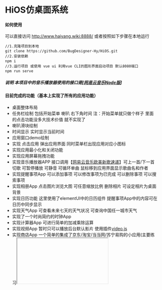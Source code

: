 # HiOS仿桌面系统

#### 如何使用

可以直接访问 http://www.haiyang.wiki:8888/ 或者按照如下步骤在本地运行

```shell
//1.克隆项目到本地
git clone https://github.com/BugDesigner-Hy/HiOS.git
//2.安装依赖
npm i
//3.运行项目 或使用 vue ui 利用vue CLI的图形界面启动项目 默认8080端口
npm run serve
```

##### 说明 本项目中的音乐播放器使用的接口是[[网易云音乐Node版]( https://binaryify.github.io/NeteaseCloudMusicApi/#/ )]

#### 目前完成的功能（基本上实现了所有的应用功能）

- 桌面整体布局
- 任务栏绘制 包括开始菜单 喇叭 右下角时间 注：开始菜单就只做个样子  里面的点击功能没多大技术价值 就不实现了 
- 喇叭滑块绘制
- 时间显示 实时显示当前时间
- 应用窗口demo绘制
- 实现 点击应用 弹出应用界面 同时菜单栏出现应用对应小图标
- 实现应用最小化和关闭功能
- 实现应用屏幕拖拽功能
- 实现音乐播放器APP 接口调用【[网易云音乐欧美新歌速递](https://binaryify.github.io/NeteaseCloudMusicApi/#/?id=%e6%96%b0%e6%ad%8c%e9%80%9f%e9%80%92)】可上一首/下一首切歌 可暂停播放 可静音 可循环单曲 鼠标移到应用界面显示歌曲名和作者
- 实现提醒事项App 可以添加事项 可以修改事项为已完成 可以删除事项 可以搜索事项
- 实现相册App 点击图片浏览大图 可任意缩放比例 删除相片 可设定相片为桌面背景
- 实现日历功能 这里使用了elementUI中的日历组件 提醒事项App中的内容可在日历中同步显示
- 实现天气App 可查看未来七天的天气状况 可查询中国任一城市天气
- 实现了一个时尚简约的时钟App 
- 实现计算器App 可进行简单的加减乘除运算
- 实现视频App 暂时只可以播放后台默认影片 使用插件[video.js](https://videojs.com/) 
- 实现商店App 一个简单的集成了京东/淘宝/当当网/苏宁易购的小应用(主要练习<iframe>标签的使用)
- 实现类似资源管理器的文件夹App 这里也是使用了模拟数据 没有调用接口 后续考虑加上
- 实现了一个简易丑陋的群聊室（这里只是简单实现了客户端和服务端的通信 后续会做一个仿微信的应用来深入学习websocket）注： 使用了[socket.io]( https://socket.io/ )来进行通信

#### 桌面效果

<img src="./readme/3.png" style="zoom:75%;" />

<img src="./readme/tixing.png" style="zoom:75%;" />

<img src="./readme/xiangce.png" style="zoom:75%;" />

<img src="./readme/rili.png" style="zoom:75%;" />

<img src="./readme/tianqi.png" style="zoom:75%;" />

<img src="./readme/shizhong.png" style="zoom:75%;" />

<img src="./readme/jisuanqi.png" style="zoom:87%;" />

<img src="./readme/video.png" style="zoom:87%;" />

<img src="./readme/shop.png" style="zoom:87%;" />

<img src="./readme/chat.png" style="zoom:87%;" />

#### 未解决的问题及八阿哥[bug]:

1.激活当前应用没有出现在桌面的最上面

2.只实现了拖拽功能 没有实现自由缩放界面



